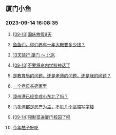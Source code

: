 ## 厦门小鱼 
### 2023-09-14 16:08:35

1. [[09-13]国庆放假9天](http://bbs.xmfish.com/read-htm-tid-18071654.html)

2. [鱼鱼们，你们养车一年大概要多少钱？](http://bbs.xmfish.com/read-htm-tid-18071684.html)

3. [13天骑行 厦门 ～ 北京](http://bbs.xmfish.com/read-htm-tid-18071743.html)

4. [[09-13]不要将岛内学校神话了](http://bbs.xmfish.com/read-htm-tid-18071872.html)

5. [是教育局的问题，还是老师的问题，还是我的问题？](http://bbs.xmfish.com/read-htm-tid-18071782.html)

6. [一个老母亲扔家里](http://bbs.xmfish.com/read-htm-tid-18071703.html)

7. [漳州港已经变成小东北了吗？](http://bbs.xmfish.com/read-htm-tid-18071936.html)

8. [马銮湾都是房产为主，不见几个高端写字楼](http://bbs.xmfish.com/read-htm-tid-18071612.html)

9. [[09-14]预制菜进厦门校园了吗](http://bbs.xmfish.com/read-htm-tid-18071934.html)

10. [今年柚子好吃](http://bbs.xmfish.com/read-htm-tid-18071715.html)

